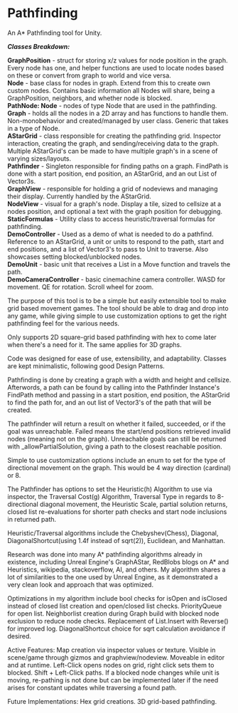 # Pathfinding

An A* Pathfinding tool for Unity.

**_Classes Breakdown:_**<br />

**GraphPosition** - struct for storing x/z values for node position in the graph. Every node has one, and helper functions are used to locate nodes based on these or convert from graph to world and vice versa.<br />
**Node<T>** - base class for nodes in graph. Extend from this to create own custom nodes. Contains basic information all Nodes will share, being a GraphPosition, neighbors, and whether node is blocked. <br />
**PathNode: Node<T>** - nodes of type Node that are used in the pathfinding.
**Graph<T>** - holds all the nodes in a 2D array and has functions to handle them. Non-monobehavior and created/managed by user class. Generic that takes in a type of Node. <br />
**AStarGrid** - class responsible for creating the pathfinding grid. Inspector interaction, creating the graph, and sending/receiving data to the graph. Multiple AStarGrid's can be made to have multiple graph's in a scene of varying sizes/layouts.<br />
**Pathfinder** - Singleton responsible for finding paths on a graph. FindPath is done with a start position, end position, an AStarGrid, and an out List of Vector3s.<br />
**GraphView** - responsible for holding a grid of nodeviews and managing their display. Currently handled by the AStarGrid.<br />
**NodeView** - visual for a graph's node. Display a tile, sized to cellsize at a nodes position, and optional a text with the graph position for debugging.<br />
**StaticFormulas** - Utility class to access heuristic/traversal formulas for pathfinding.<br />
**DemoController** - Used as a demo of what is needed to do a pathfind. Reference to an AStarGrid, a unit or units to respond to the path, start and end positions, and a list of Vector3's to pass to Unit to traverse. Also showcases setting blocked/unblocked nodes.<br />
**DemoUnit** - basic unit that receives a List<Vector3> in a Move function and travels the path.<br /> 
**DemoCameraController** - basic cinemachine camera controller. WASD for movement. QE for rotation. Scroll wheel for zoom.<br />

The purpose of this tool is to be a simple but easily extensible tool to make grid based movement games. The tool should be able to drag and drop into any game, while giving simple to use customization options to get the right pathfinding feel for the various needs.

Only supports 2D square-grid based pathfinding with hex to come later when there's a need for it. The same applies for 3D graphs.

Code was designed for ease of use, extensibility, and adaptability. Classes are kept minimalistic, following good Design Patterns.

Pathfinding is done by creating a graph with a width and height and cellsize. Afterwords, a path can be found by calling into the Pathfinder Instance's FindPath method and passing in a start position, end position, the AStarGrid to find the path for, and an out list of Vector3's of the path that will be created.

The pathfinder will return a result on whether it failed, succeeded, or if the goal was unreachable. Failed means the start/end positions retrieved invalid nodes (meaning not on the graph). Unreachable goals can still be returned with _allowPartialSolution, giving a path to the closest reachable position.

Simple to use customization options include an enum to set for the type of directional movement on the graph. This would be 4 way direction (cardinal) or 8.

The Pathfinder has options to set the Heuristic(h) Algorithm to use via inspector, the Traversal Cost(g) Algorithm, Traversal Type in regards to 8-directional diagonal movement, the Heuristic Scale, partial solution returns, closed list re-evaluations for shorter path checks and start node inclusions in returned path.

Heuristic/Traversal algorithms include the Chebyshev(Chess), Diagonal, DiagonalShortcut(using 1.4f instead of sqrt(2)), Euclidean, and Manhattan.

Research was done into many A* pathfinding algorithms already in existence, including Unreal Engine's GraphAStar, RedBlobs blogs on A* and Heuristics, wikipedia, stackoverflow, AI, and others.
My algorithm shares a lot of similarities to the one used by Unreal Engine, as it demonstrated a very clean look and approach that was optimized.

Optimizations in my algorithm include bool checks for isOpen and isClosed instead of closed list creation and open/closed list checks. PriorityQueue for open list. Neighborlist creation during Graph build with blocked node exclusion to reduce node checks. Replacement of List.Insert with Reverse() for improved log. DiagonalShortcut choice for sqrt calculation avoidance if desired. 

Active Features: Map creation via inspector values or texture. Visible in scene/game through gizmos and graphview/nodeview. Moveable in editor and at runtime. Left-Click opens nodes on grid, right click sets them to blocked. Shift + Left-Click paths. If a blocked node changes while unit is moving, re-pathing is not done but can be implemented later if the need arises for constant updates while traversing a found path.

Future Implementations: Hex grid creations. 3D grid-based pathfinding.
